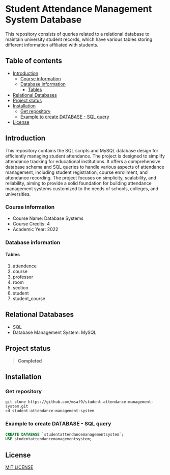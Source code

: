 <h1> Student Attendance Management System Database </h1>

This repository consists of queries related to a relational database to maintain university student records, which have various tables storing different information affiliated with students.

<h2>Table of contents</h2>

- [Introduction](#introduction)
  - [Course information](#course-information)
  - [Database information](#database-information)
    - [Tables](#tables)
- [Relational Databases](#relational-databases)
- [Project status](#project-status)
- [Installation](#installation)
  - [Get repository](#get-repository)
  - [Example to create DATABASE - SQL query](#example-to-create-database---sql-query)
- [License](#license)

## Introduction

This repository contains the SQL scripts and MySQL database design for efficiently managing student attendance. The project is designed to simplify attendance tracking for educational institutions. It offers a comprehensive database schema and SQL queries to handle various aspects of attendance management, including student registration, course enrollment, and attendance recording. The project focuses on simplicity, scalability, and reliability, aiming to provide a solid foundation for building attendance management systems customized to the needs of schools, colleges, and universities.

### Course information

- Course Name: Database Systems
- Course Credits: 4
- Academic Year: 2022

### Database information

#### Tables

1. attendence
2. course
3. professor
4. room
5. section
6. student
7. student_course

## Relational Databases

- SQL
- Database Management System: MySQL

## Project status

> **Completed**

## Installation

### Get repository

```git
git clone https://github.com/msaf9/student-attendance-management-system.git
cd student-attendance-management-system
```

### Example to create DATABASE - SQL query

```sql
CREATE DATABASE `studentattendancemanagementsystem`;
USE studentattendancemanagementsystem;
```

## License
[MIT LICENSE](LICENSE)
